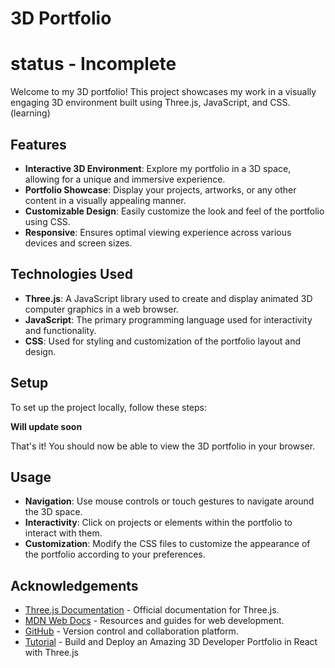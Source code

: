 # 3D Portfolio
# status - Incomplete 
Welcome to my 3D portfolio! This project showcases my work in a visually engaging 3D environment built using Three.js, JavaScript, and CSS.(learning)

## Features

- **Interactive 3D Environment**: Explore my portfolio in a 3D space, allowing for a unique and immersive experience.
- **Portfolio Showcase**: Display your projects, artworks, or any other content in a visually appealing manner.
- **Customizable Design**: Easily customize the look and feel of the portfolio using CSS.
- **Responsive**: Ensures optimal viewing experience across various devices and screen sizes.

## Technologies Used

- **Three.js**: A JavaScript library used to create and display animated 3D computer graphics in a web browser.
- **JavaScript**: The primary programming language used for interactivity and functionality.
- **CSS**: Used for styling and customization of the portfolio layout and design.

## Setup

To set up the project locally, follow these steps:

**Will update soon**

That's it! You should now be able to view the 3D portfolio in your browser.

## Usage

- **Navigation**: Use mouse controls or touch gestures to navigate around the 3D space.
- **Interactivity**: Click on projects or elements within the portfolio to interact with them.
- **Customization**: Modify the CSS files to customize the appearance of the portfolio according to your preferences.


## Acknowledgements

- [Three.js Documentation](https://threejs.org/docs/) - Official documentation for Three.js.
- [MDN Web Docs](https://developer.mozilla.org/) - Resources and guides for web development.
- [GitHub](https://github.com/) - Version control and collaboration platform.
- [Tutorial](https://www.youtube.com/watch?v=FkowOdMjvYo/) - Build and Deploy an Amazing 3D Developer Portfolio in React with Three.js

